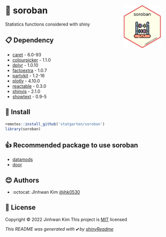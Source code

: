 # :yellow_heart: soroban <img src="logo.png" width="120" align="right"/>

Statistics functions considered with shiny

## :clipboard: Dependency

-   [caret](https://github.com/topepo/caret) - 6.0-93
-   [colourpicker](https://github.com/daattali/colourpicker) - 1.1.0
-   [dplyr](https://github.com/tidyverse/dplyr/) - 1.0.10
-   [factoextra](https://github.com/kassambara/factoextra) - 1.0.7
-   [partykit](http://partykit.r-forge.r-project.org/partykit/) - 1.2-16
-   [plotly](https://github.com/plotly/plotly.R) - 4.10.0
-   [reactable](https://github.com/glin/reactable/) - 0.3.0
-   [shinyjs](https://github.com/daattali/shinyjs) - 2.1.0
-   [showtext](https://github.com/yixuan/showtext) - 0.9-5

## :wrench: Install

``` r
remotes::install_github('statgarten/soroban')
library(soroban)
```

## :+1: Recommended package to use soroban

-   [datamods](https://github.com/dreamRs/datamods)
-   [door](https://github.com/statgarten/door)

## :blush: Authors

-   :octocat: JInhwan Kim [\@jhk0530](http://github.com/jhk0530)

## :memo: License

Copyright :copyright: 2022 Jinhwan Kim This project is [MIT](https://opensource.org/licenses/MIT) licensed

*This README was generated with :two_hearts: by [shinyReadme](http://github.com/jhk0530/shinyReadme)*
